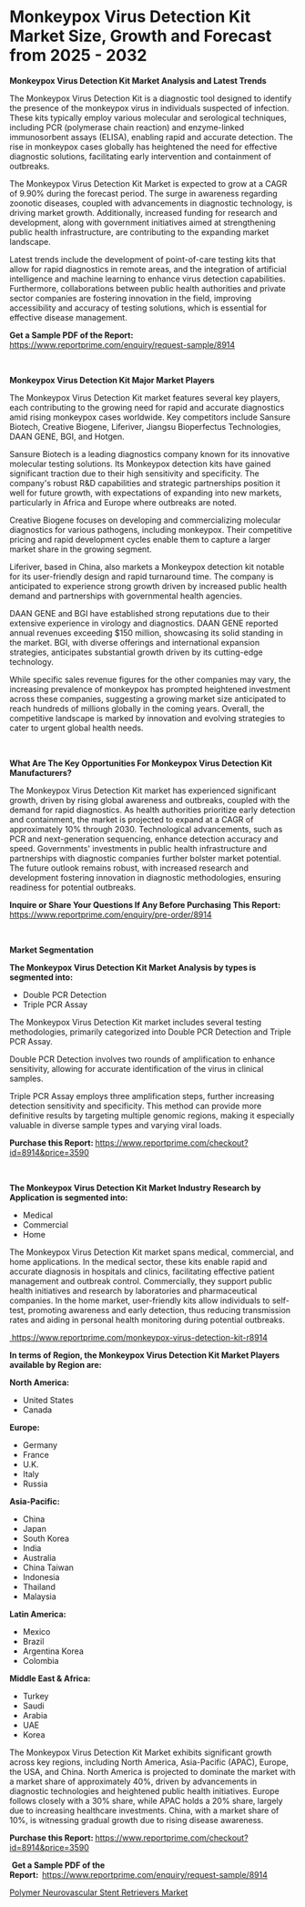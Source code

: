 <p><h1>Monkeypox Virus Detection Kit Market Size, Growth and Forecast from 2025 - 2032</h1></p><p><strong>Monkeypox Virus Detection Kit Market Analysis and Latest Trends</strong></p>
<p><p>The Monkeypox Virus Detection Kit is a diagnostic tool designed to identify the presence of the monkeypox virus in individuals suspected of infection. These kits typically employ various molecular and serological techniques, including PCR (polymerase chain reaction) and enzyme-linked immunosorbent assays (ELISA), enabling rapid and accurate detection. The rise in monkeypox cases globally has heightened the need for effective diagnostic solutions, facilitating early intervention and containment of outbreaks.</p><p>The Monkeypox Virus Detection Kit Market is expected to grow at a CAGR of 9.90% during the forecast period. The surge in awareness regarding zoonotic diseases, coupled with advancements in diagnostic technology, is driving market growth. Additionally, increased funding for research and development, along with government initiatives aimed at strengthening public health infrastructure, are contributing to the expanding market landscape. </p><p>Latest trends include the development of point-of-care testing kits that allow for rapid diagnostics in remote areas, and the integration of artificial intelligence and machine learning to enhance virus detection capabilities. Furthermore, collaborations between public health authorities and private sector companies are fostering innovation in the field, improving accessibility and accuracy of testing solutions, which is essential for effective disease management.</p></p>
<p><strong>Get a Sample PDF of the Report:&nbsp;</strong> <a href="https://www.reportprime.com/enquiry/request-sample/8914?utm_campaign=3510&utm_medium=2&utm_source=Github&utm_content=ia&utm_term=20032025&utm_id=monkeypox-virus-detection-kit">https://www.reportprime.com/enquiry/request-sample/8914</a></p>
<p>&nbsp;</p>
<p><strong>Monkeypox Virus Detection Kit Major Market Players</strong></p>
<p><p>The Monkeypox Virus Detection Kit market features several key players, each contributing to the growing need for rapid and accurate diagnostics amid rising monkeypox cases worldwide. Key competitors include Sansure Biotech, Creative Biogene, Liferiver, Jiangsu Bioperfectus Technologies, DAAN GENE, BGI, and Hotgen.</p><p>Sansure Biotech is a leading diagnostics company known for its innovative molecular testing solutions. Its Monkeypox detection kits have gained significant traction due to their high sensitivity and specificity. The company's robust R&D capabilities and strategic partnerships position it well for future growth, with expectations of expanding into new markets, particularly in Africa and Europe where outbreaks are noted.</p><p>Creative Biogene focuses on developing and commercializing molecular diagnostics for various pathogens, including monkeypox. Their competitive pricing and rapid development cycles enable them to capture a larger market share in the growing segment. </p><p>Liferiver, based in China, also markets a Monkeypox detection kit notable for its user-friendly design and rapid turnaround time. The company is anticipated to experience strong growth driven by increased public health demand and partnerships with governmental health agencies.</p><p>DAAN GENE and BGI have established strong reputations due to their extensive experience in virology and diagnostics. DAAN GENE reported annual revenues exceeding $150 million, showcasing its solid standing in the market. BGI, with diverse offerings and international expansion strategies, anticipates substantial growth driven by its cutting-edge technology.</p><p>While specific sales revenue figures for the other companies may vary, the increasing prevalence of monkeypox has prompted heightened investment across these companies, suggesting a growing market size anticipated to reach hundreds of millions globally in the coming years. Overall, the competitive landscape is marked by innovation and evolving strategies to cater to urgent global health needs.</p></p>
<p>&nbsp;</p>
<p><strong>What Are The Key Opportunities For Monkeypox Virus Detection Kit Manufacturers?</strong></p>
<p><p>The Monkeypox Virus Detection Kit market has experienced significant growth, driven by rising global awareness and outbreaks, coupled with the demand for rapid diagnostics. As health authorities prioritize early detection and containment, the market is projected to expand at a CAGR of approximately 10% through 2030. Technological advancements, such as PCR and next-generation sequencing, enhance detection accuracy and speed. Governments' investments in public health infrastructure and partnerships with diagnostic companies further bolster market potential. The future outlook remains robust, with increased research and development fostering innovation in diagnostic methodologies, ensuring readiness for potential outbreaks.</p></p>
<p><strong>Inquire or Share Your Questions If Any Before Purchasing This Report:</strong> <a href="https://www.reportprime.com/enquiry/pre-order/8914?utm_campaign=3510&utm_medium=2&utm_source=Github&utm_content=ia&utm_term=20032025&utm_id=monkeypox-virus-detection-kit">https://www.reportprime.com/enquiry/pre-order/8914</a></p>
<p>&nbsp;</p>
<p><strong>Market Segmentation</strong></p>
<p><strong>The Monkeypox Virus Detection Kit Market Analysis by types is segmented into:</strong></p>
<p><ul><li>Double PCR Detection</li><li>Triple PCR Assay</li></ul></p>
<p><p>The Monkeypox Virus Detection Kit market includes several testing methodologies, primarily categorized into Double PCR Detection and Triple PCR Assay. </p><p>Double PCR Detection involves two rounds of amplification to enhance sensitivity, allowing for accurate identification of the virus in clinical samples. </p><p>Triple PCR Assay employs three amplification steps, further increasing detection sensitivity and specificity. This method can provide more definitive results by targeting multiple genomic regions, making it especially valuable in diverse sample types and varying viral loads.</p></p>
<p><strong>Purchase this Report:&nbsp;</strong><a href="https://www.reportprime.com/checkout?id=8914&price=3590&utm_campaign=3510&utm_medium=2&utm_source=Github&utm_content=ia&utm_term=20032025&utm_id=monkeypox-virus-detection-kit">https://www.reportprime.com/checkout?id=8914&price=3590</a></p>
<p>&nbsp;</p>
<p><strong>The Monkeypox Virus Detection Kit Market Industry Research by Application is segmented into:</strong></p>
<p><ul><li>Medical</li><li>Commercial</li><li>Home</li></ul></p>
<p><p>The Monkeypox Virus Detection Kit market spans medical, commercial, and home applications. In the medical sector, these kits enable rapid and accurate diagnosis in hospitals and clinics, facilitating effective patient management and outbreak control. Commercially, they support public health initiatives and research by laboratories and pharmaceutical companies. In the home market, user-friendly kits allow individuals to self-test, promoting awareness and early detection, thus reducing transmission rates and aiding in personal health monitoring during potential outbreaks.</p></p>
<p><a href="https://www.reportprime.com/monkeypox-virus-detection-kit-r8914?utm_campaign=3510&utm_medium=2&utm_source=Github&utm_content=ia&utm_term=20032025&utm_id=monkeypox-virus-detection-kit">&nbsp;https://www.reportprime.com/monkeypox-virus-detection-kit-r8914</a></p>
<p><strong>In terms of Region, the Monkeypox Virus Detection Kit Market Players available by Region are:</strong></p>
<p>
    <p> <strong> North America: </strong>
        <ul>
            <li>United States</li>
            <li>Canada</li>
        </ul>
        </p> 
    <p> <strong> Europe: </strong>
        <ul>
            <li>Germany</li>
            <li>France</li>
            <li>U.K.</li>
            <li>Italy</li>
            <li>Russia</li>
        </ul>
        </p> 
    <p> <strong> Asia-Pacific: </strong>
        <ul>
            <li>China</li>
            <li>Japan</li>
            <li>South Korea</li>
            <li>India</li>
            <li>Australia</li>
            <li>China Taiwan</li>
            <li>Indonesia</li>
            <li>Thailand</li>
            <li>Malaysia</li>
        </ul>
        </p> 
    <p> <strong> Latin America: </strong>
        <ul>
            <li>Mexico</li>
            <li>Brazil</li>
            <li>Argentina Korea</li>
            <li>Colombia</li>
        </ul>
        </p> 
    <p> <strong> Middle East & Africa: </strong>
        <ul>
            <li>Turkey</li>
            <li>Saudi</li>
            <li>Arabia</li>
            <li>UAE</li>
            <li>Korea</li>
        </ul>
    </p>
    </p>
<p><p>The Monkeypox Virus Detection Kit Market exhibits significant growth across key regions, including North America, Asia-Pacific (APAC), Europe, the USA, and China. North America is projected to dominate the market with a market share of approximately 40%, driven by advancements in diagnostic technologies and heightened public health initiatives. Europe follows closely with a 30% share, while APAC holds a 20% share, largely due to increasing healthcare investments. China, with a market share of 10%, is witnessing gradual growth due to rising disease awareness.</p></p>
<p><strong>Purchase this Report: </strong><a href="https://www.reportprime.com/checkout?id=8914&price=3590&utm_campaign=3510&utm_medium=2&utm_source=Github&utm_content=ia&utm_term=20032025&utm_id=monkeypox-virus-detection-kit">https://www.reportprime.com/checkout?id=8914&price=3590</a></p>
<p>&nbsp;<strong>Get a Sample PDF of the Report:&nbsp;&nbsp;</strong><a href="https://www.reportprime.com/enquiry/request-sample/8914?utm_campaign=3510&utm_medium=2&utm_source=Github&utm_content=ia&utm_term=20032025&utm_id=monkeypox-virus-detection-kit">https://www.reportprime.com/enquiry/request-sample/8914</a></p>
<p><strong></strong></p>
<p><p><a href="https://github.com/kolffmaris58/Market-Research-Report-List-1/blob/main/polymer-neurovascular-stent-retrievers-market.md?utm_campaign=3510&utm_medium=2&utm_source=Github&utm_content=ia&utm_term=20032025&utm_id=monkeypox-virus-detection-kit">Polymer Neurovascular Stent Retrievers Market</a></p></p>